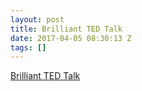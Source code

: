 ```yaml
---
layout: post
title: Brilliant TED Talk
date: 2017-04-05 08:30:13 Z
tags: []
---
```

[Brilliant TED Talk](http://www.ted.com/talks/jackson\_katz\_violence\_against\_women\_it\_s\_a\_men\_s\_issue?language=en#t-1044881)

